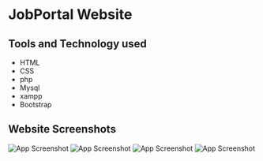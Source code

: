 # JobPortal Website


## Tools and Technology used

 - HTML
 - CSS
 - php
 - Mysql
 - xampp
 - Bootstrap

## Website Screenshots

![App Screenshot](https://user-images.githubusercontent.com/90974894/192429245-7362643c-1343-46b5-98cf-e9a6447f8127.png)
![App Screenshot](https://user-images.githubusercontent.com/90974894/192429253-7c2bdbdf-2235-4803-844d-84507d1f1ccd.png)
![App Screenshot](https://user-images.githubusercontent.com/90974894/192429254-9e0d9bf6-3468-4baa-a076-e1b49bc6a852.png)
![App Screenshot](https://user-images.githubusercontent.com/90974894/192429256-362ab4d8-4749-4bbf-b3c6-22ecd4eba8dc.png)



